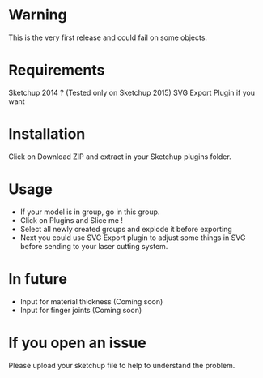 # Warning
This is the very first release and could fail on some objects.

# Requirements
Sketchup 2014 ? (Tested only on Sketchup 2015)
SVG Export Plugin if you want

# Installation
Click on Download ZIP and extract in your Sketchup plugins folder.

# Usage
* If your model is in group, go in this group.
* Click on Plugins and Slice me !
* Select all newly created groups and explode it before exporting
* Next you could use SVG Export plugin to adjust some things in SVG before sending to your laser cutting system.

# In future
* Input for material thickness (Coming soon)
* Input for finger joints (Coming soon)

# If you open an issue
Please upload your sketchup file to help to understand the problem.  